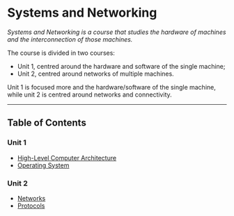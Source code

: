 # Systems and Networking

*Systems and Networking is a course that studies the hardware of machines and the interconnection of those machines.*

The course is divided in two courses:
- Unit 1, centred around the hardware and software of the single machine;
- Unit 2, centred around networks of multiple machines.

Unit 1 is focused more and the hardware/software of the single machine, while unit 2 is centred around networks and connectivity.

---

## Table of Contents

### Unit 1
- [High-Level Computer Architecture](Unit%201/High-Level%20Computer%20Architecture.md)
- [Operating System](Operating%20System.md)

### Unit 2

- [Networks](Systems%20and%20Networking/Unit%202/Networks.md)
- [Protocols](Systems%20and%20Networking/Unit%202/Protocols.md)